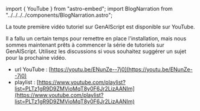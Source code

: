 import { YouTube } from "astro-embed";
import BlogNarration from "../../../../components/BlogNarration.astro";

<BlogNarration />

La toute première vidéo tutoriel sur GenAIScript est disponible sur YouTube.

Il a fallu un certain temps pour remettre en place l'installation, mais nous sommes maintenant prêts à commencer la série de tutoriels
sur GenAIScript. Utilisez les discussions si vous souhaitez suggérer un sujet pour la prochaine vidéo.

* url YouTube : [https://youtu.be/ENunZe--7j0](https://youtu.be/ENunZe--7j0)
* playlist : [https://www.youtube.com/playlist?list=PLTz1gR9D9ZMVioMqT8y0F6Jr2LizAANIm](https://www.youtube.com/playlist?list=PLTz1gR9D9ZMVioMqT8y0F6Jr2LizAANIm)

<YouTube id="https://youtu.be/ENunZe--7j0" posterQuality="high" />